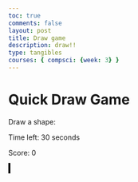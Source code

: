 ```yaml
---
toc: true
comments: false
layout: post
title: Draw game
description: draw!!
type: tangibles
courses: { compsci: {week: 3} }
--- 
```


<html lang="en">
<head>
    <meta charset="UTF-8">
    <meta name="viewport" content="width=device-width, initial-scale=1.0">
    <title>Quick Draw Game</title>
    <style>
        #canvas {
            border: 2px solid #000;
        }
    </style>
</head>
<body>
    <h1>Quick Draw Game</h1>
    <p id="instruction">Draw a shape: <span id="shape"></span></p>
    <p>Time left: <span id="timer">30</span> seconds</p>
    <p>Score: <span id="score">0</span></p>
    <canvas id="canvas" width="400" height="400"></canvas>
    <script>
        const canvas = document.getElementById("canvas");
        const ctx = canvas.getContext("2d");
        const shapes = ["square", "circle", "triangle", "star", "heart", "diamond"];
        let currentShape = "";
        let isDrawing = false;
        let timer = 30;
        let correct =0;
        // Function to choose a random shape
        function chooseShape() {
            const randomIndex = Math.floor(Math.random() * shapes.length);
            currentShape = shapes[randomIndex];
            document.getElementById("shape").textContent = currentShape;
            // Clear the canvas
            ctx.clearRect(0, 0, canvas.width, canvas.height);
        }
        // Function to update the timer
        function updateTimer() {
            document.getElementById("timer").textContent = timer;
            if (timer === 0) {
                clearInterval(interval);
                canvas.removeEventListener("mousedown", startDrawing);
                canvas.removeEventListener("mouseup", stopDrawing);
                canvas.removeEventListener("mousemove", draw);
                alert("Time's up! Your score");
            }
            timer--;
        }
        // Function to start drawing
        function startDrawing() {
            isDrawing = true;
            ctx.beginPath();
        }
        // Function to stop drawing and check if it's a match
        function stopDrawing() {
            isDrawing = false;
            checkDrawing();
        }
        // Function to draw on the canvas
        function draw(e) {
            if (!isDrawing) return;
            ctx.lineWidth = 5;
            ctx.lineCap = "round";
            ctx.strokeStyle = "#000";
            ctx.lineTo(e.clientX - canvas.getBoundingClientRect().left, e.clientY - canvas.getBoundingClientRect().top);
            ctx.stroke();
        }
        // Function to check if the user's drawing matches the target shape
        function checkDrawing() {
            if (currentShape === "square" ||"circle" ||"heart" ||"square"||"triangle"||"diamond") {
                // Check if the drawing is a square based on the aspect ratio of the drawn shape
                const aspectRatio = canvas.width / canvas.height;
                // Define a tolerance range for the aspect ratio to allow for small variations
                const tolerance = 0.1;
                // Check if the aspect ratio falls within the tolerance range for a square
                if (Math.abs(aspectRatio - 1) <= tolerance) {
                    // It's a match! Increase the score and provide feedback to the user
                    alert("Congratulations! You drew a " + currentShape);
                    correct += 1
                } else {
                    // It's not a match. Provide feedback to the user.
                    alert("Oops! It's not a square. Try again.");
                }
            }
                 document.getElementById("score").textContent = score;
                   chooseShape(); // Choose a new shape for the next round
    }
        // Event listeners for drawing
        canvas.addEventListener("mousedown", startDrawing);
        canvas.addEventListener("mouseup", stopDrawing);
        canvas.addEventListener("mousemove", draw);
        // Start the game
        chooseShape(); // Choose the initial shape
        const interval = setInterval(updateTimer, 1000); // Start the timer
    </script>
</body>
</html>